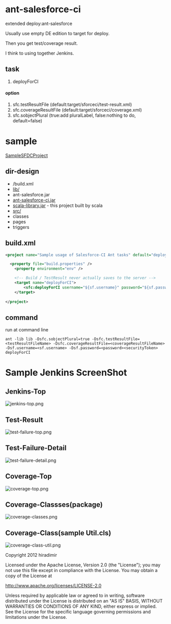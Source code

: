 # ant-salesforce-ci

extended deploy:ant-salesforce

Usually use empty DE edition to target for deploy.

Then you get test/coverage result.


I think to using together Jenkins.


## task
1. deployForCI

#### option
1. sfc.testResultFile (default:target/sforceci/test-result.xml)
1. sfc.coverageResultFile (default:target/sforceci/coverage.xml)
1. sfc.sobjectPlural (true:add pluralLabel, false:nothing to do, default=false)




# sample

[SampleSFDCProject](https://github.com/hiradimir/ForceComSample "sample project")

## dir-design

* /build.xml
* [lib/](https://github.com/hiradimir/ForceComSample/tree/master/lib "lib directory") 
 * ant-salesforce.jar
 * [ant-salesforce-ci.jar](https://github.com/hiradimir/ForceComSample/raw/master/lib/ant-salesforce-ci_2.9.1-1.0.jar "ant-salesforce-ci_2.9.1-1.0.jar") 
 * [scala-library.jar](https://github.com/hiradimir/ForceComSample/raw/master/lib/scala-library.jar "scala-library.jar") - this project built by scala
* [src/](https://github.com/hiradimir/ForceComSample/tree/master/src "sfdc source directory")
 * classes
 * pages
 * triggers


## build.xml

```xml
<project name="Sample usage of Salesforce-CI Ant tasks" default="deployForCI" basedir="." xmlns:sfc="antlib:com.hiradimir.sforce.ci">

  <property file="build.properties" />
	<property environment="env" />

	<!-- Build / TestResult never actually saves to the server -->
	<target name="deployForCI">
		<sfc:deployForCI username="${sf.username}" password="${sf.password}" serverurl="${sf.serverurl}" deployRoot="src" />
	</target>
	
</project>
```


## command
run at command line
```shell
ant -lib lib -Dsfc.sobjectPlural=true -Dsfc.testResultFile=<testResultFileName> -Dsfc.coverageResultFile=<coverageResultFileName> -Dsf.username=<sf.username> -Dsf.password=<password><securityToken> deployForCI
```

# Sample Jenkins ScreenShot

## Jenkins-Top
![jenkins-top.png](//raw.github.com/hiradimir/ant-salesforce-ci/master/src/test/resources/images/jenkins-top.png) 
## Test-Result
![test-failure-top.png](//raw.github.com/hiradimir/ant-salesforce-ci/master/src/test/resources/images/test-failure-top.png) 
## Test-Failure-Detail
![test-failure-detail.png](//raw.github.com/hiradimir/ant-salesforce-ci/master/src/test/resources/images/test-failure-detail.png) 
## Coverage-Top
![coverage-top.png](//raw.github.com/hiradimir/ant-salesforce-ci/master/src/test/resources/images/coverage-top.png) 
## Coverage-Classses(package)
![coverage-classes.png](//raw.github.com/hiradimir/ant-salesforce-ci/master/src/test/resources/images/coverage-classes.png) 
## Coverage-Class(sample Util.cls)
![coverage-class-util.png](//raw.github.com/hiradimir/ant-salesforce-ci/master/src/test/resources/images/coverage-class-util.png) 




   Copyright 2012 hiradimir

   Licensed under the Apache License, Version 2.0 (the "License");
   you may not use this file except in compliance with the License.
   You may obtain a copy of the License at

   http://www.apache.org/licenses/LICENSE-2.0

   Unless required by applicable law or agreed to in writing, software
   distributed under the License is distributed on an "AS IS" BASIS,
   WITHOUT WARRANTIES OR CONDITIONS OF ANY KIND, either express or implied.
   See the License for the specific language governing permissions and
   limitations under the License.
